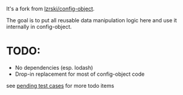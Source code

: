 It's a fork from [lzrski/config-object][].

The goal is to put all reusable data manipulation logic here and use it internally in config-object.

# TODO:

  * No dependencies (esp. lodash)
  * Drop-in replacement for most of config-object code

see [pending test cases][] for more todo items

[pending test cases]:   test/index.coffee
[lzrski/config-object]: https://github.com/lzrski/config-object
